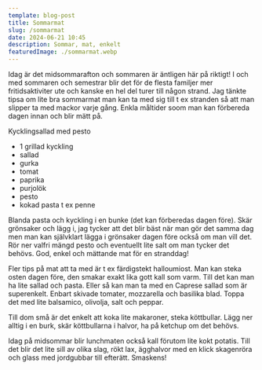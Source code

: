 ```yaml
---
template: blog-post
title: Sommarmat
slug: /sommarmat
date: 2024-06-21 10:45
description: Sommar, mat, enkelt
featuredImage: ./sommarmat.webp
---
```

Idag är det midsommarafton och sommaren är äntligen här på riktigt! I och med sommaren och semestrar blir det för de flesta familjer mer fritidsaktiviter ute och kanske en hel del turer till någon strand. Jag tänkte tipsa om lite bra sommarmat man kan ta med sig till t ex stranden så att man slipper ta med mackor varje gång. Enkla måltider soom man kan förbereda dagen innan och blir mätt på.

Kycklingsallad med pesto
- 1 grillad kyckling
- sallad
- gurka
- tomat
- paprika
- purjolök
- pesto
- kokad pasta t ex penne

Blanda pasta och kyckling i en bunke (det kan förberedas dagen före). Skär grönsaker och lägg i, jag tycker att det blir bäst när man gör det samma dag men man kan självklart lägga i grönsaker dagen före också om man vill det. Rör ner valfri mängd pesto och eventuellt lite salt om man tycker det behövs. God, enkel och mättande mat för en stranddag!

Fler tips på mat att ta med är t ex färdigstekt halloumiost. Man kan steka osten dagen före, den smakar exakt lika gott kall som varm. Till det kan man ha lite sallad och pasta. Eller så kan man ta med en Caprese sallad som är superenkelt. Enbart skivade tomater, mozzarella och basilika blad. Toppa det med lite balsamico, olivolja, salt och peppar. 

Till dom små är det enkelt att koka lite makaroner, steka köttbullar. Lägg ner alltig i en burk, skär köttbullarna i halvor, ha på ketchup om det behövs. 

Idag på midsommar blir lunchmaten också kall förutom lite kokt potatis. Till det blir det lite sill av olika slag, rökt lax, ägghalvor med en klick skagenröra och glass med jordgubbar till efterätt. Smaskens! 	